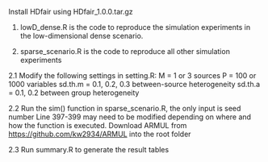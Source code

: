 Install HDfair using HDfair_1.0.0.tar.gz

1. lowD_dense.R is the code to reproduce the simulation experiments in the low-dimensional dense scenario.

2. sparse_scenario.R is the code to reproduce all other simulation experiments

  2.1 Modify the following settings in setting.R:
	M = 1 or 3 sources
	P = 100 or 1000 variables
	sd.th.m = 0.1, 0.2, 0.3 between-source heterogeneity
	sd.th.a = 0.1, 0.2 between group heterogeneity

  2.2 Run the sim() function in sparse_scenario.R, the only input is seed number
	Line 397-399 may need to be modified depending on where and how the function is executed.
	Download ARMUL from https://github.com/kw2934/ARMUL into the root folder

  2.3 Run summary.R to generate the result tables